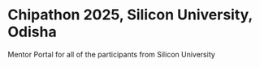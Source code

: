 # Chipathon 2025, Silicon University, Odisha
 
Mentor Portal for all of the participants from Silicon University
